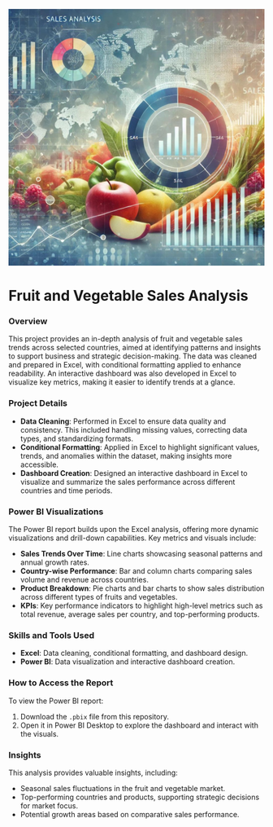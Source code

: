![Sales Preview](Thumb.jpg)


# Fruit and Vegetable Sales Analysis

### Overview
This project provides an in-depth analysis of fruit and vegetable sales trends across selected countries, aimed at identifying patterns and insights to support business and strategic decision-making. The data was cleaned and prepared in Excel, with conditional formatting applied to enhance readability. An interactive dashboard was also developed in Excel to visualize key metrics, making it easier to identify trends at a glance.

### Project Details
- **Data Cleaning**: Performed in Excel to ensure data quality and consistency. This included handling missing values, correcting data types, and standardizing formats.
- **Conditional Formatting**: Applied in Excel to highlight significant values, trends, and anomalies within the dataset, making insights more accessible.
- **Dashboard Creation**: Designed an interactive dashboard in Excel to visualize and summarize the sales performance across different countries and time periods.

### Power BI Visualizations
The Power BI report builds upon the Excel analysis, offering more dynamic visualizations and drill-down capabilities. Key metrics and visuals include:
- **Sales Trends Over Time**: Line charts showcasing seasonal patterns and annual growth rates.
- **Country-wise Performance**: Bar and column charts comparing sales volume and revenue across countries.
- **Product Breakdown**: Pie charts and bar charts to show sales distribution across different types of fruits and vegetables.
- **KPIs**: Key performance indicators to highlight high-level metrics such as total revenue, average sales per country, and top-performing products.

### Skills and Tools Used
- **Excel**: Data cleaning, conditional formatting, and dashboard design.
- **Power BI**: Data visualization and interactive dashboard creation.

### How to Access the Report
To view the Power BI report:
1. Download the `.pbix` file from this repository.
2. Open it in Power BI Desktop to explore the dashboard and interact with the visuals.

### Insights
This analysis provides valuable insights, including:
- Seasonal sales fluctuations in the fruit and vegetable market.
- Top-performing countries and products, supporting strategic decisions for market focus.
- Potential growth areas based on comparative sales performance.
